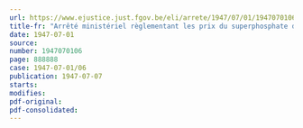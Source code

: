 ```yaml
---
url: https://www.ejustice.just.fgov.be/eli/arrete/1947/07/01/1947070106/justel
title-fr: "Arrêté ministériel règlementant les prix du superphosphate de chaux (Abrogé par AM 15-02-1950, art. 1)"
date: 1947-07-01
source:
number: 1947070106
page: 888888
case: 1947-07-01/06
publication: 1947-07-07
starts:
modifies:
pdf-original:
pdf-consolidated:
---
```


